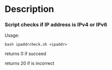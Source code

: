 # Description
### Script checks if IP address is IPv4 or IPv6

Usage:
```
bash ipaddrcheck.sh <ipaddr>
```

returns 0 if succeed

returns 20 if <ipaddr> is incorrect
